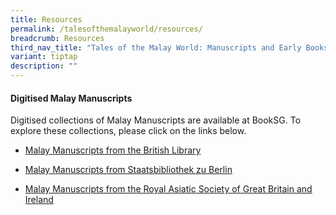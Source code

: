 ```yaml
---
title: Resources
permalink: /talesofthemalayworld/resources/
breadcrumb: Resources
third_nav_title: "Tales of the Malay World: Manuscripts and Early Books"
variant: tiptap
description: ""
---
```

<h4>Digitised Malay Manuscripts</h4>
<p>Digitised collections of Malay Manuscripts are available at BookSG. To
explore these collections, please click on the links below.</p>
<ul data-tight="true" class="tight">
<li>
<p><a href="http://eresources.nlb.gov.sg/printheritage/browse/British_Library.aspx" rel="noopener noreferrer nofollow" target="_blank">Malay Manuscripts from the British Library</a>
</p>
</li>
<li>
<p><a href="https://digital.crossasia.org/?lang=en" rel="noopener noreferrer nofollow" target="_blank">Malay Manuscripts from Staatsbibliothek zu Berlin</a>
</p>
</li>
<li>
<p><a href="https://royalasiaticcollections.org/malayan-manuscripts/" rel="noopener noreferrer nofollow" target="_blank">Malay Manuscripts from the Royal Asiatic Society of Great Britain and Ireland</a>
</p>
</li>
</ul>
<p></p>